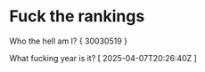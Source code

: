 # Fuck the rankings

Who the hell am I?
{ 30030519 }

What fucking year is it?
[ 2025-04-07T20:26:40Z ]
